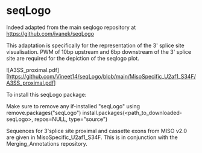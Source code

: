 # seqLogo

Indeed adapted from the main seqlogo repository at https://github.com/ivanek/seqLogo

This adaptation is specifically for the representation of the 3' splice site visualisation. PWM of 10bp upstream and 6bp downstream of the 3' splice site are required for the depiction of the seqlogo plot.

![A3SS_proximal.pdf][https://github.com/Vineet14/seqLogo/blob/main/MisoSpecific_U2af1_S34F/A3SS_proximal.pdf]

To install this seqLogo package:

Make sure to remove any if-installed "seqLogo" using remove.packages("seqLogo")
install.packages(<path_to_downloaded-seqLogo>, repos=NULL, type="source")

Sequences for 3'splice site proximal and cassette exons from MISO v2.0 are given in MisoSpecific_U2af1_S34F. This is in conjunction with the Merging_Annotations repository. 
